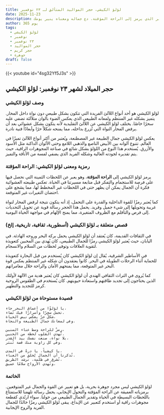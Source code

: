 ```yaml
---
title: لؤلؤ الكيشي، حجر المواليد المتألق لـ ٢٣ نوفمبر
date: 2025-11-23
description: اشعر بأهمية لؤلؤ الكيشي، حجر المواليد لـ ٢٣ نوفمبر الذي يرمز إلى الراحة المؤقتة. دع جماله ومعناه ينير يومك.
author: 365 يوم
tags:
  - لؤلؤ الكيشي
  - نوفمبر
  - ٢٣ نوفمبر
  - حجر المواليد
  - حجر كريم
  - جوهرة
draft: false
---
```


{{< youtube id="4sg32Yf5J3s" >}}

## حجر الميلاد لشهر ٢٣ نوفمبر: لؤلؤ الكيشي

### وصف لؤلؤ الكيشي

لؤلؤ الكيشي هو أحد أنواع اللآلئ الفريدة التي تتكون بشكل طبيعي دون نواة داخل المحار. يتميز بشكله غير المنتظم ولمعانه الطبيعي الذي يعكس الضوء بألوان متلألئة تضفي عليه سحرًا خاصًا. يختلف لؤلؤ الكيشي عن اللآلئ التقليدية لأنه يتكون بشكل عشوائي بعد أن يرفض المحار النواة التي تُزرع بداخله، مما يمنحه شكلاً حرًا وأبعادًا فنية نادرة.

يعكس لؤلؤ الكيشي جمال الطبيعة غير المصطنعة، ويُعتبر من أكثر أنواع اللآلئ تميزًا في العالم. تتنوع ألوانه بين الأبيض الناصع والذهبي اللامع وحتى الألوان الداكنة مثل الأسود والأزرق. يُستخدم هذا النوع من اللؤلؤ بشكل شائع في صناعة المجوهرات الراقية، حيث يتم تقديره لجودته العالية وشكله الفريد الذي يضفي لمسة من الأناقة والتميز.

### رمزية ومعنى لؤلؤ الكيشي: الراحة المؤقتة

يرمز لؤلؤ الكيشي إلى **الراحة المؤقتة**، وهو يعبر عن اللحظات الثمينة التي نحصل فيها على فرصة للاستجمام والتفكر قبل متابعة مسيرتنا في الحياة. تعكس طبيعته العشوائية فكرة أن الجمال يمكن أن يظهر حتى في اللحظات غير المخطط لها، مما يشجع على احتضان التغيرات غير المتوقعة.

كما يُعتبر رمزًا للقوة الداخلية والقدرة على التحمل، إذ أنه يتكون نتيجة لرفض المحار لنواة غريبة وتحويلها إلى شيء جميل وفريد. يحمل هذا الحجر رسالة قوية عن تحويل التحديات إلى فرص والتأقلم مع الظروف المتغيرة، مما يمنح الإلهام في مواجهة الحياة اليومية.

### قصص متعلقة بـ لؤلؤ الكيشي (أسطورية، ثقافية، تاريخية، إلخ)

في الثقافات القديمة، كان يُعتقد أن لؤلؤ الكيشي يحمل بركة البحر وروحه الهادئة. في اليابان، حيث يُعتبر لؤلؤ الكيشي رمزًا للجمال الطبيعي، كان يُهدي بين المحبين كتعويذة لتقوية العلاقات وتوفير لحظات من السلام والانسجام.

في الأساطير الشرقية، يُقال إن لؤلؤ الكيشي كان يُستخدم من قبل البحارة كتعويذة للحماية أثناء الرحلات الطويلة في البحر. كانوا يعتقدون أن شكله غير المنتظم يعكس قوة البحر غير المتوقعة، مما يمنحهم الأمان والراحة خلال مغامراتهم.

كما يُروى في التراث الثقافي الهندي أن لؤلؤ الكيشي كان يُعتبر هدية من الآلهة لأولئك الذين يحتاجون إلى تجديد طاقتهم واستعادة حيويتهم. كان يُستخدم في الطقوس الروحية كرمز للتجديد والتطهير.

### قصيدة مستوحاة من لؤلؤ الكيشي

```
يا لؤلؤًا من أعماق البحر جاء،  
تحمل سحرًا وأسرارًا فيك تُضاء.  
شكلٌ حرٌ يعكس نبض الحياة،  
وفي لمعانك جمال الطبيعة والنجاة.  

رمزٌ للراحة وسط عناء السنين،  
تُهدي القلوب لحظة من الحنين.  
بلا نواة، صنعت نفسك بيد القدر،  
وفي كل زاوية منك قصة تُنثر.  

يا كيشياً، يا درةً في المدى،  
تُذكرنا أن الجمال يُخلق من العناء.  
تُشرق في ظلمة، ترشد الطريق،  
وتُهدي الأرواح سلامًا عميق.  
```

### الخاتمة

لؤلؤ الكيشي ليس مجرد جوهرة بحرية، بل هو تعبير عن القوة والجمال غير المتوقعين. برمزياته العميقة عن الراحة المؤقتة والتحول الإيجابي، يحمل رسالة تلهمنا للاستمتاع باللحظات البسيطة في الحياة وتقدير الجمال الطبيعي من حولنا. سواء ارتُدي كقطعة مجوهرات راقية أو استخدم كتعبير عن الإبداع، يبقى لؤلؤ الكيشي رمزًا خالدًا للجمال الفريد والروح الإيجابية.